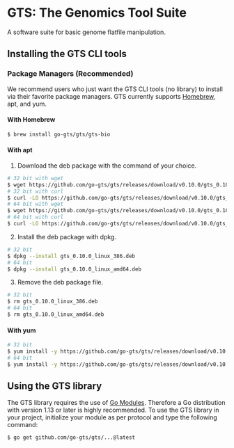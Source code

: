 # GTS: The Genomics Tool Suite
A software suite for basic genome flatfile manipulation.

## Installing the GTS CLI tools
### Package Managers (Recommended)
We recommend users who just want the GTS CLI tools (no library) to install via their favorite package managers.
GTS currently supports [Homebrew](https://brew.sh), apt, and yum.

#### With Homebrew
```sh
$ brew install go-gts/gts/gts-bio
```

#### With apt
1. Download the deb package with the command of your choice.
```sh
# 32 bit with wget
$ wget https://github.com/go-gts/gts/releases/download/v0.10.0/gts_0.10.0_linux_386.deb
# 32 bit with curl
$ curl -LO https://github.com/go-gts/gts/releases/download/v0.10.0/gts_0.10.0_linux_386.deb
# 64 bit with wget
$ wget https://github.com/go-gts/gts/releases/download/v0.10.0/gts_0.10.0_linux_amd64.deb
# 64 bit with curl
$ curl -LO https://github.com/go-gts/gts/releases/download/v0.10.0/gts_0.10.0_linux_amd64.deb
```

2. Install the deb package with dpkg.
```sh
# 32 bit
$ dpkg --install gts_0.10.0_linux_386.deb
# 64 bit
$ dpkg --install gts_0.10.0_linux_amd64.deb
```

3. Remove the deb package file.
```sh
# 32 bit
$ rm gts_0.10.0_linux_386.deb
# 64 bit
$ rm gts_0.10.0_linux_amd64.deb
```

#### With yum
```sh
# 32 bit
$ yum install -y https://github.com/go-gts/gts/releases/download/v0.10.0/gts_0.10.0_linux_386.rpm
# 64 bit
$ yum install -y https://github.com/go-gts/gts/releases/download/v0.10.0/gts_0.10.0_linux_amd64.rpm
```

## Using the GTS library
The GTS library requires the use of [Go Modules](https://blog.golang.org/using-go-modules). Therefore a Go distribution with version 1.13 or later is highly recommended. To use the GTS library in your project, initialize your module as per protocol and type the following command:

```sh
$ go get github.com/go-gts/gts/...@latest
```

